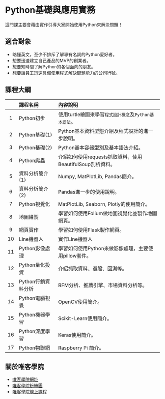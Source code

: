 # Python基礎與應用實務

這門課主要會藉由實作引導大家開始使用Python來解決問題！

## 適合對象

* 略懂英文，至少不排斥了解專有名詞的Python愛好者。
* 想要迅速建立自己產品的MVP的創業者。
* 想要短時間了解Python的各個面向的朋友。
* 想要讓員工迅速具備使用程式解決問題能力的公司行號。

## 課程大綱

||課程名稱|內容說明|
|:-:|:-|:-|
|1|Python初步|使用turtle繪圖來學習`程式設計概念`及`Python基本語法`。|
|2|Python基礎(1)|Python基本資料型態介紹及程式設計的進一步說明。|
|3|Python基礎(2)|Python基本容器型別及基本語法介紹。|
|4|Python爬蟲|介紹如何使用requests抓取資料，使用BeautifulSoup剖析資料。|
|5|資料分析簡介(1)|Numpy, MatPlotLib, Pandas簡介。|
|6|資料分析簡介(2)|Pandas進一步的使用說明。|
|7|Python視覺化|MatPlotLib, Seaborn, Plotly的使用簡介。|
|8|地圖繪製|學習如何使用Folium做地圖視覺化並製作地圖網頁。|
|9|網頁實作|學習如何使用Flask製作網頁。|
|10|Line機器人|實作Line機器人|
|11|Python影像處理|學習如何使用Python來做影像處理，主要使用pillow套件。|
|12|Python量化投資|介紹抓取資料、選股、回測等。|
|13|Python行銷資料分析|RFM分析、推薦引擎、市場資料分析等。|
|14|Python電腦視覺|OpenCV使用簡介。|
|15|Python機器學習|Scikit-Learn使用簡介。|
|16|Python深度學習|Keras使用簡介。|
|17|Python物聯網|Raspberry Pi 簡介。|

## 關於唯客學院

* [唯客學院網址](http://www.vcdemy.com)
* [唯客學院粉絲團](https://www.facebook.com/KHPYAcademy/)
* [唯客學院線上課程](https://khpy.teachable.com)
